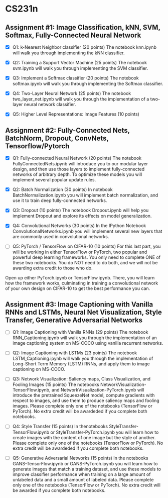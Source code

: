 # CS231n

## Assignment #1: Image Classification, kNN, SVM, Softmax, Fully-Connected Neural Network
- [x] Q1: k-Nearest Neighbor classifier (20 points)
The notebook knn.ipynb will walk you through implementing the kNN classifier.

- [x] Q2: Training a Support Vector Machine (25 points)
The notebook svm.ipynb will walk you through implementing the SVM classifier.

- [x] Q3: Implement a Softmax classifier (20 points)
The notebook softmax.ipynb will walk you through implementing the Softmax classifier.

- [x] Q4: Two-Layer Neural Network (25 points)
The notebook two_layer_net.ipynb will walk you through the implementation of a two-layer neural network classifier.

- [x] Q5: Higher Level Representations: Image Features (10 points)
## Assignment #2: Fully-Connected Nets, BatchNorm, Dropout, ConvNets, Tensorflow/Pytorch
- [x] Q1: Fully-connected Neural Network (20 points)
The notebook FullyConnectedNets.ipynb will introduce you to our modular layer design, and then use those layers to implement fully-connected networks of arbitrary depth. To optimize these models you will implement several popular update rules.

- [x] Q2: Batch Normalization (30 points)
In notebook BatchNormalization.ipynb you will implement batch normalization, and use it to train deep fully-connected networks.

- [x] Q3: Dropout (10 points)
The notebook Dropout.ipynb will help you implement Dropout and explore its effects on model generalization.

- [x] Q4: Convolutional Networks (30 points)
In the IPython Notebook ConvolutionalNetworks.ipynb you will implement several new layers that are commonly used in convolutional networks.

- [ ] Q5: PyTorch / TensorFlow on CIFAR-10 (10 points)
For this last part, you will be working in either TensorFlow or PyTorch, two popular and powerful deep learning frameworks. You only need to complete ONE of these two notebooks. You do NOT need to do both, and we will not be awarding extra credit to those who do.

Open up either PyTorch.ipynb or TensorFlow.ipynb. There, you will learn how the framework works, culminating in training a convolutional network of your own design on CIFAR-10 to get the best performance you can.

## Assignment #3: Image Captioning with Vanilla RNNs and LSTMs, Neural Net Visualization, Style Transfer, Generative Adversarial Networks
- [ ] Q1: Image Captioning with Vanilla RNNs (29 points)
The notebook RNN_Captioning.ipynb will walk you through the implementation of an image captioning system on MS-COCO using vanilla recurrent networks.

- [ ] Q2: Image Captioning with LSTMs (23 points)
The notebook LSTM_Captioning.ipynb will walk you through the implementation of Long-Short Term Memory (LSTM) RNNs, and apply them to image captioning on MS-COCO.

- [ ] Q3: Network Visualization: Saliency maps, Class Visualization, and Fooling Images (15 points)
The notebooks NetworkVisualization-TensorFlow.ipynb, and NetworkVisualization-PyTorch.ipynb will introduce the pretrained SqueezeNet model, compute gradients with respect to images, and use them to produce saliency maps and fooling images. Please complete only one of the notebooks (TensorFlow or PyTorch). No extra credit will be awardeded if you complete both notebooks.

- [ ] Q4: Style Transfer (15 points)
In thenotebooks StyleTransfer-TensorFlow.ipynb or StyleTransfer-PyTorch.ipynb you will learn how to create images with the content of one image but the style of another. Please complete only one of the notebooks (TensorFlow or PyTorch). No extra credit will be awardeded if you complete both notebooks.

- [ ] Q5: Generative Adversarial Networks (15 points)
In the notebooks GANS-TensorFlow.ipynb or GANS-PyTorch.ipynb you will learn how to generate images that match a training dataset, and use these models to improve classifier performance when training on a large amount of unlabeled data and a small amount of labeled data. Please complete only one of the notebooks (TensorFlow or PyTorch). No extra credit will be awarded if you complete both notebooks.
